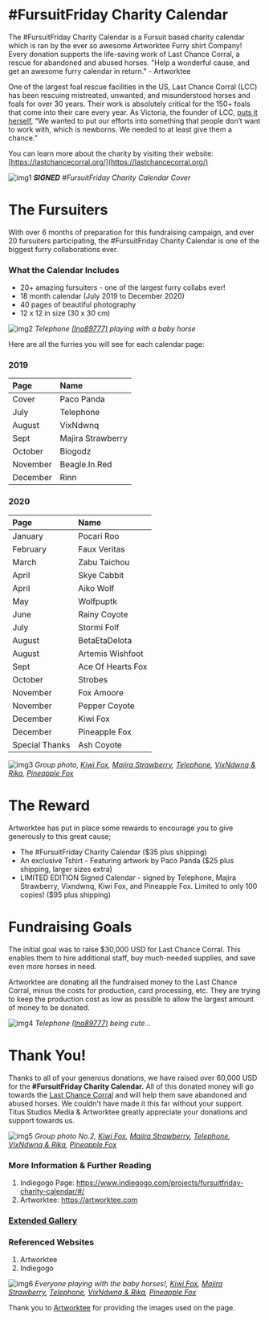 
# #FursuitFriday Charity Calendar

The #FursuitFriday Charity Calendar is a Fursuit based charity calendar which is ran by the ever so awesome Artworktee Furry shirt Company! Every donation supports the life-saving work of Last Chance Corral, a rescue for abandoned and abused horses.  "Help a wonderful cause, and get an awesome furry calendar in return." - Artworktee

One of the largest foal rescue facilities in the US, Last Chance Corral (LCC) has been rescuing mistreated, unwanted, and misunderstood horses and foals for over 30 years. Their work is absolutely critical for the 150+ foals that come into their care every year. As Victoria, the founder of LCC, [puts it herself,](https://mashable.com/2015/06/14/last-chance-corral/) “We wanted to put our efforts into something that people don’t want to work with, which is newborns. We needed to at least give them a chance.” 

You can learn more about the charity by visiting their website: [https://lastchancecorral.org/](https://lastchancecorral.org/)

![img1](https://i.imgur.com/Z3skDSV.jpg?1)
_**SIGNED** #FursuitFriday Charity Calendar Cover_


# The Fursuiters

With over 6 months of preparation for this fundraising campaign, and over 20 fursuiters participating, the #FursuitFriday Charity Calendar is one of the biggest furry collaborations ever.

### What the Calendar Includes

 * 20+ amazing fursuiters - one of the largest furry collabs ever!
 * 18 month calendar (July 2019 to December 2020)
 * 40 pages of beautiful photography
 * 12 x 12 in size (30 x 30 cm)
 
 
![img2](https://i.imgur.com/7nTPnCr.jpg)
_Telephone [(Ino89777)](https://twitter.com/TheInodog) playing with a baby horse_

 
 Here are all the furries you will see for each calendar page:

### 2019

| Page        | Name         |
|:-------------|:------------------|
| Cover        | Paco Panda |
| July         | Telephone |
| August       | VixNdwnq |
| Sept         | Majira Strawberry |
| October      | Biogodz |
| November     | Beagle.In.Red |
| December     | Rinn |


### 2020

| Page        | Name         |
|:-------------|:------------------|
| January      | Pocari Roo |
| February     | Faux Veritas |
| March        | Zabu Taichou |
| April        | Skye Cabbit |
| April        | Aiko Wolf |
| May          | Wolfpuptk |
| June         | Rainy Coyote |
| July         | Stormi Folf |
| August       | BetaEtaDelota |
| August       | Artemis Wishfoot |
| Sept         | Ace Of Hearts Fox |
| October      | Strobes |
| November     | Fox Amoore |
| November     | Pepper Coyote |
| December     | Kiwi Fox |
| December     | Pineapple Fox |
| Special Thanks | Ash Coyote |


![img3](https://i.imgur.com/RN1Fk6d.jpg)
_Group photo, [Kiwi Fox](https://twitter.com/Kiwi_Foxx), [Majira Strawberry](https://twitter.com/tallfuzzball), [Telephone](https://twitter.com/TheInodog), [VixNdwnq & Rika](https://twitter.com/VixNdwnq), [Pineapple Fox](https://twitter.com/ThePineappleFox)_


# The Reward

Artworktee has put in place some rewards to encourage you to give generously to this great cause;
 * The #FursuitFriday Charity Calendar ($35 plus shipping)
 * An exclusive Tshirt - Featuring artwork by Paco Panda ($25 plus shipping, larger sizes extra)
 * LIMITED EDITION Signed Calendar - signed by Telephone, Majira Strawberry, Vixndwnq, Kiwi Fox, and Pineapple Fox. Limited to only 100  copies! ($95 plus shipping)


# Fundraising Goals

The initial goal was to raise $30,000 USD for Last Chance Corral. This enables them to hire additional staff, buy much-needed supplies, and save even more horses in need. 

Artworktee are donating all the fundraised money to the Last Chance Corral, minus the costs for production, card processing, etc. They are trying to keep the production cost as low as possible to allow the largest amount of money to be donated.


![img4](https://i.imgur.com/k2Izr0j.jpg)
_Telephone [(Ino89777)](https://twitter.com/TheInodog) being cute..._


# Thank You!

Thanks to all of your generous donations, we have raised over 60,000 USD for the **#FursuitFriday Charity Calendar.** All of this donated money will go towards the [Last Chance Corral](https://lastchancecorral.org) and will help them save abandoned and abused horses. We couldn't have made it this far without your support. Titus Studios Media & Artworktee greatly appreciate your donations and support towards us.

![img5](https://i.imgur.com/GMmp3rw.jpg)
_Group photo No.2, [Kiwi Fox](https://twitter.com/Kiwi_Foxx), [Majira Strawberry](https://twitter.com/tallfuzzball), [Telephone](https://twitter.com/TheInodog), [VixNdwnq & Rika](https://twitter.com/VixNdwnq), [Pineapple Fox](https://twitter.com/ThePineappleFox)_


### More Information & Further Reading
1. Indiegogo Page: https://www.indiegogo.com/projects/fursuitfriday-charity-calendar/#/
2. Artworktee: https://artworktee.com

### [Extended Gallery](https://titusstudiosmediagroup.github.io/content/uploads/2019/ffcc-gallery)

### Referenced Websites 
1. Artworktee
2. Indiegogo


![img6](https://i.imgur.com/mPUeq7R.jpg)
_Everyone playing with the baby horses!, [Kiwi Fox](https://twitter.com/Kiwi_Foxx), [Majira Strawberry](https://twitter.com/tallfuzzball), [Telephone](https://twitter.com/TheInodog), [VixNdwnq & Rika](https://twitter.com/VixNdwnq), [Pineapple Fox](https://twitter.com/ThePineappleFox)_



Thank you to [Artworktee](https://artworktee.com/) for providing the images used on the page.


